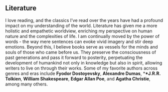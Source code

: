 ## Literature

I love reading, and the classics I’ve read over the years have had a profound impact on my understanding of the world. Literature has given me a more holistic and empathetic worldview, enriching my perspective on human nature and the complexities of life. I am continually moved by the power of words - the way mere sentences can evoke vivid imagery and stir deep emotions. Beyond this, I believe books serve as vessels for the minds and souls of those who came before us. They preserve the consciousness of past generations and pass it forward to posterity, perpetuating the development of humankind not only in knowledge but also in spirit, allowing writers to live on through their works. Some of my favorite authors across genres and eras include **Fyodor Dostoyevsky**, **Alexandre Dumas**, \***\*J.R.R. Tolkien**, **William Shakespeare**, **Edgar Allan Poe**, and **Agatha Christie**, among many others.
